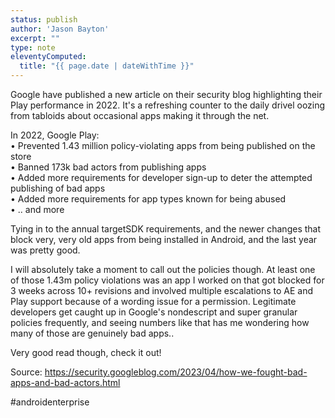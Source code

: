 ```yaml
---
status: publish
author: 'Jason Bayton'
excerpt: ""
type: note
eleventyComputed:
  title: "{{ page.date | dateWithTime }}"
---
```

Google have published a new article on their security blog highlighting their Play performance in 2022. It's a refreshing counter to the daily drivel oozing from tabloids about occasional apps making it through the net.

In 2022, Google Play:  
• Prevented 1.43 million policy-violating apps from being published on the store  
• Banned 173k bad actors from publishing apps  
• Added more requirements for developer sign-up to deter the attempted publishing of bad apps  
• Added more requirements for app types known for being abused  
• .. and more

Tying in to the annual targetSDK requirements, and the newer changes that block very, very old apps from being installed in Android, and the last year was pretty good.

I will absolutely take a moment to call out the policies though. At least one of those 1.43m policy violations was an app I worked on that got blocked for 3 weeks across 10+ revisions and involved multiple escalations to AE and Play support because of a wording issue for a permission. Legitimate developers get caught up in Google's nondescript and super granular policies frequently, and seeing numbers like that has me wondering how many of those are genuinely bad apps..

Very good read though, check it out!

Source: https://security.googleblog.com/2023/04/how-we-fought-bad-apps-and-bad-actors.html

#androidenterprise